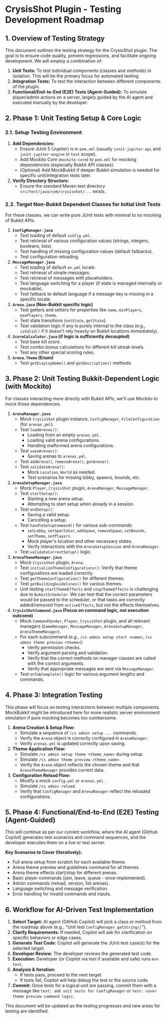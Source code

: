 # CrysisShot Plugin - Testing Development Roadmap

## 1. Overview of Testing Strategy

This document outlines the testing strategy for the CrysisShot plugin. The goal is to ensure code quality, prevent regressions, and facilitate ongoing development. We will employ a combination of:

1.  **Unit Tests:** To test individual components (classes and methods) in isolation. This will be the primary focus for automated testing.
2.  **Integration Tests:** To test the interaction between different components of the plugin.
3.  **Functional/End-to-End (E2E) Tests (Agent-Guided):** To simulate player/admin actions on a server, largely guided by the AI agent and executed manually by the developer.

## 2. Phase 1: Unit Testing Setup & Core Logic

### 2.1. Setup Testing Environment
1.  **Add Dependencies:**
    *   Ensure JUnit 5 (Jupiter) is in `pom.xml` (usually `junit-jupiter-api` and `junit-jupiter-engine` in `test` scope).
    *   Add Mockito Core (`mockito-core`) to `pom.xml` for mocking dependencies (especially Bukkit API classes).
    *   (Optional) Add MockBukkit if deeper Bukkit simulation is needed for specific unit/integration tests later.
2.  **Verify Directory Structure:**
    *   Ensure the standard Maven test directory `src/test/java/com/crysisshot/...` exists.

### 2.2. Target Non-Bukkit Dependent Classes for Initial Unit Tests

For these classes, we can write pure JUnit tests with minimal to no mocking of Bukkit APIs.

1.  **`ConfigManager.java`**
    *   Test loading of default `config.yml`.
    *   Test retrieval of various configuration values (strings, integers, booleans, lists).
    *   Test handling of missing configuration values (default fallbacks).
    *   Test configuration reloading.
2.  **`MessageManager.java`**
    *   Test loading of default `en.yml` locale.
    *   Test retrieval of simple messages.
    *   Test retrieval of messages with placeholders.
    *   Test language switching for a player (if state is managed internally or mockable).
    *   Test fallback to default language if a message key is missing in a specific locale.
3.  **`Arena.java` (Non-Bukkit specific logic)**
    *   Test getters and setters for properties like `name`, `minPlayers`, `maxPlayers`, `theme`.
    *   Test state transitions (`setState`, `getState`).
    *   Test validation logic if any is purely internal to the class (e.g., `isValid()` if it doesn't rely heavily on Bukkit locations immediately).
4.  **`ScoreCalculator.java` (if logic is sufficiently decoupled)**
    *   Test base kill score.
    *   Test combo bonus calculations for different kill streak levels.
    *   Test any other special scoring rules.
5.  **`Arena.Theme` (Enum)**
    *   Test `getDisplayName()` and `getDescription()` methods.

## 3. Phase 2: Unit Testing Bukkit-Dependent Logic (with Mockito)

For classes interacting more directly with Bukkit APIs, we'll use Mockito to mock those dependencies.

1.  **`ArenaManager.java`**
    *   Mock `CrysisShot` plugin instance, `ConfigManager`, `FileConfiguration` (for `arenas.yml`).
    *   Test `loadArenas()`:
        *   Loading from an empty `arenas.yml`.
        *   Loading valid arena configurations.
        *   Handling malformed arena configurations.
    *   Test `saveArenas()`:
        *   Saving arenas to `arenas.yml`.
    *   Test `addArena()`, `removeArena()`, `getArena()`.
    *   Test `validateArena()`:
        *   Mock `Location`, `World` as needed.
        *   Test scenarios for missing lobby, spawns, bounds, etc.
2.  **`ArenaSetupManager.java`**
    *   Mock `Player`, `CrysisShot` plugin, `ArenaManager`, `MessageManager`.
    *   Test `startSetup()`:
        *   Starting a new arena setup.
        *   Attempting to start setup when already in a session.
    *   Test `endSetup()`:
        *   Saving a valid setup.
        *   Cancelling a setup.
    *   Test `handleSetupCommand()` for various sub-commands:
        *   `setLobby`, `setSpectator`, `addSpawn`, `removeSpawn`, `setBounds`, `setTheme`, `setPlayers`.
        *   Mock player's location and other necessary states.
        *   Verify interactions with the `ArenaSetupSession` and `ArenaManager`.
    *   Test `validateCurrentSetup()` logic.
3.  **`ArenaThemeManager.java`**
    *   Mock `CrysisShot` plugin, `Arena`.
    *   Test `initializeThemeConfigurations()`: Verify that theme configurations are loaded correctly.
    *   Test `getThemeConfiguration()` for different themes.
    *   Test `getBuildingGuidelines()` for various themes.
    *   Unit testing `startThemeEffects` and `stopThemeEffects` is challenging due to `BukkitScheduler`. We can test that the correct parameters would be passed to the scheduler, or that tasks are correctly added/removed from `activeEffects`, but not the effects themselves.
4.  **`CrysisShotCommand.java` (Focus on command logic, not execution outcome)**
    *   Mock `CommandSender`, `Player`, `CrysisShot` plugin, and all relevant managers (`GameManager`, `MessageManager`, `ArenaSetupManager`, `ArenaThemeManager`).
    *   For each subcommand (e.g., `/cs admin setup start <name>`, `/cs admin theme preview <theme>`):
        *   Verify permission checks.
        *   Verify argument parsing and validation.
        *   Verify that the correct methods on manager classes are called with the correct arguments.
        *   Verify that appropriate messages are sent via `MessageManager`.
    *   Test `onTabComplete()` logic for various argument lengths and commands.

## 4. Phase 3: Integration Testing

This phase will focus on testing interactions between multiple components. MockBukkit might be introduced here for more realistic server environment simulation if pure mocking becomes too cumbersome.

1.  **Arena Creation & Setup Flow:**
    *   Simulate a sequence of `/cs admin setup ...` commands.
    *   Verify the `Arena` object is correctly configured in `ArenaManager`.
    *   Verify `arenas.yml` is updated correctly upon saving.
2.  **Theme Application Flow:**
    *   Simulate `/cs admin setup theme <theme_name>` during setup.
    *   Simulate `/cs admin theme preview <theme_name>`.
    *   Verify the `Arena` object reflects the chosen theme and that `ArenaThemeManager` provides correct data.
3.  **Configuration Reload Flow:**
    *   Modify a mock `config.yml` or `arenas.yml`.
    *   Simulate `/cs admin reload`.
    *   Verify that `ConfigManager` and `ArenaManager` reflect the reloaded configurations.

## 5. Phase 4: Functional/End-to-End (E2E) Testing (Agent-Guided)

This will continue as per our current workflow, where the AI agent (GitHub Copilot) generates test scenarios and command sequences, and the developer executes them on a live or test server.

**Key Scenarios to Cover (Iteratively):**
*   Full arena setup from scratch for each available theme.
*   Arena theme preview and guidelines command for all themes.
*   Arena theme effects start/stop for different arenas.
*   Basic player commands (join, leave, queue - once implemented).
*   Admin commands (reload, version, list arenas).
*   Language switching and message verification.
*   Error handling for invalid commands and inputs.

## 6. Workflow for AI-Driven Test Implementation

1.  **Select Target:** AI agent (GitHub Copilot) will pick a class or method from the roadmap above (e.g., "Unit test `ConfigManager.getString()`").
2.  **Clarify Requirements:** If needed, Copilot will ask for clarification on specific behaviors or edge cases.
3.  **Generate Test Code:** Copilot will generate the JUnit test case(s) for the selected target.
4.  **Developer Review:** The developer reviews the generated test code.
5.  **Execution:** Developer (or Copilot via tool if available and safe) runs `mvn test`.
6.  **Analysis & Iteration:**
    *   If tests pass, proceed to the next target.
    *   If tests fail, Copilot will help debug the test or the source code.
7.  **Commit:** Once tests for a logical unit are passing, commit them with a message like `test: add unit tests for ConfigManager` or `test: cover theme preview command logic`.

This document will be updated as the testing progresses and new areas for testing are identified.
